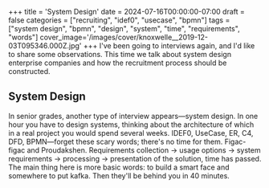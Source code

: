 +++
title = 'System Design'
date = 2024-07-16T00:00:00-07:00
draft = false
categories = ["recruiting", "idef0", "usecase", "bpmn"]
tags = ["system design", "bpmn", "design", "system", "time", "requirements", "words"]
cover_image='/images/cover/knoxwelle__2019-12-03T095346.000Z.jpg'
+++
I've been going to interviews again, and I'd like to share some observations. This time we talk about system design enterprise companies and how the recruitment process should be constructed.

## System Design

In senior grades, another type of interview appears—system design. In one hour you have to design systems, thinking about the architecture of which in a real project you would spend several weeks. IDEF0, UseCase, ER, C4, DFD, BPMN—forget these scary words; there's no time for them. Figac-figac and Proudakshen. Requirements collection -> usage options -> system requirements -> processing -> presentation of the solution, time has passed. The main thing here is more basic words: to build a smart face and somewhere to put kafka. Then they'll be behind you in 40 minutes.